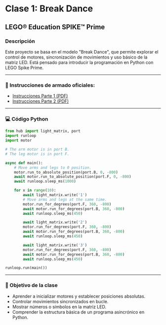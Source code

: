 
# Clase 1: Break Dance

## LEGO® Education SPIKE™ Prime

### Descripción
Este proyecto se basa en el modelo "Break Dance", que permite explorar el control de motores, sincronización de movimientos y uso básico de la matriz LED. Está pensado para introducir la programación en Python con LEGO Spike Prime.

---

### 📎 Instrucciones de armado oficiales:

- [Instrucciones Parte 1 (PDF)](https://assets.education.lego.com/v3/assets/blt293eea581807678a/blt1b1cabca80846180/5ec9079400455b25665b177d/break-dance-bi-pdf-book1of2.pdf?locale=es-es)
- [Instrucciones Parte 2 (PDF)](https://assets.education.lego.com/v3/assets/blt293eea581807678a/blta15ecafc09d28bab/5ec90760f8b8c35280dbf68c/break-dance-bi-pdf-book2of2.pdf?locale=es-es)

---

### 💻 Código Python

```python
from hub import light_matrix, port
import runloop
import motor

# The arm motor is in port B.
# The leg motor is in port F.

async def main():
    # Move arms and legs to 0 position.
    motor.run_to_absolute_position(port.B, 0, -800)
    await motor.run_to_absolute_position(port.F, 0, -800)
    await runloop.sleep_ms(1000)

    for x in range(10):
        await light_matrix.write('1')
        # Move arms and legs at the same time.
        motor.run_for_degrees(port.F, 360, -800)
        await motor.run_for_degrees(port.B, 360, -800)
        await runloop.sleep_ms(450)

        await light_matrix.write('2')
        motor.run_for_degrees(port.F, 360, -800)
        await motor.run_for_degrees(port.B, 360, -800)
        await runloop.sleep_ms(450)

        await light_matrix.write('3')
        motor.run_for_degrees(port.F, 360, -800)
        await motor.run_for_degrees(port.B, 360, -800)
        await runloop.sleep_ms(450)

runloop.run(main())
```

---

### 🧠 Objetivo de la clase

- Aprender a inicializar motores y establecer posiciones absolutas.
- Controlar movimientos sincronizados en bucle.
- Mostrar números o símbolos en la matriz LED.
- Comprender la estructura básica de un programa asincrónico en Python.

